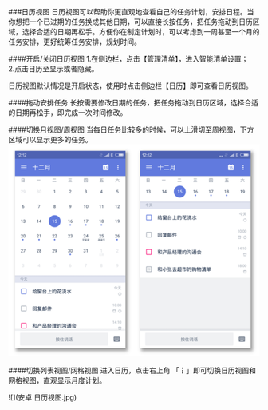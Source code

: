 ###日历视图
日历视图可以帮助你更直观地查看自己的任务计划，安排日程。当你想把一个已过期的任务换成其他日期，可以直接长按任务，把任务拖动到日历区域，选择合适的日期再松手。方便你在制定计划时，可以考虑到一周甚至一个月的任务安排，更好统筹任务安排，规划时间。

####开启/关闭日历视图
1.在侧边栏，点击【管理清单】，进入智能清单设置；
<br>2.点击日历至显示或者隐藏。

日历视图默认情况是开启状态，使用时点击侧边栏【日历】即可查看日历视图。

####拖动安排任务
长按需要修改日期的任务，把任务拖动到日历区域，选择合适的日期再松手，即完成一次时间修改。


####切换月视图/周视图
当每日任务比较多的时候，可以上滑切至周视图，下方区域可以显示更多的任务。
<img src="../images/images_android/image3106.png" title="月视图周视图"  />

####切换列表视图/网格视图
进入日历，点击右上角 「┇」即可切换日历视图和网格视图，直观显示月度计划。 

![](安卓 日历视图.jpg)